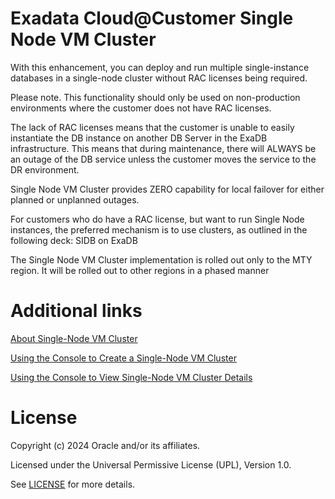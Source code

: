 # Exadata Cloud@Customer Single Node VM Cluster

With this enhancement, you can deploy and run multiple single-instance databases in a single-node cluster without RAC licenses being required.

Please note. This functionality should only be used on non-production environments where the customer does not have RAC licenses.

The lack of RAC licenses means that the customer is unable to easily instantiate the DB instance on another DB Server in the ExaDB infrastructure. This means that during maintenance, there will ALWAYS be an outage of the DB service unless the customer moves the service to the DR environment. 

Single Node VM Cluster provides ZERO capability for local failover for either planned or unplanned outages.

For customers who do have a RAC license, but want to run Single Node instances, the preferred mechanism is to use clusters, as outlined in the following deck: SIDB on ExaDB

The Single Node VM Cluster implementation is rolled out only to the MTY region. It will be rolled out to other regions in a phased manner

# Additional links

[About Single-Node VM Cluster](https://docs.oracle.com/en-us/iaas/exadata/doc/ecc-manage-vm-clusters.html#GUID-F528AA9C-2130-4E15-B8DE-DF65FD580789)

[Using the Console to Create a Single-Node VM Cluster](https://docs.oracle.com/en-us/iaas/exadata/doc/ecc-manage-vm-clusters.html#GUID-6F475E61-176B-481D-92B9-5FD93326C7AA)

[Using the Console to View Single-Node VM Cluster Details](https://docs.oracle.com/en-us/iaas/exadata/doc/ecc-manage-vm-clusters.html#GUID-CEDD32D1-3309-4ED3-BB28-335348CDE790)


# License

Copyright (c) 2024 Oracle and/or its affiliates.

Licensed under the Universal Permissive License (UPL), Version 1.0.

See [LICENSE](https://github.com/oracle-devrel/technology-engineering/blob/main/LICENSE) for more details.
